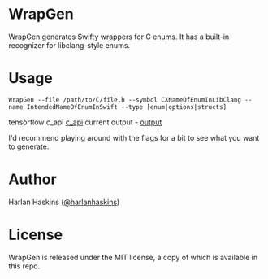 # WrapGen

WrapGen generates Swifty wrappers for C enums. It has a built-in recognizer for
libclang-style enums.

# Usage

```
WrapGen --file /path/to/C/file.h --symbol CXNameOfEnumInLibClang --name IntendedNameOfEnumInSwift --type [enum|options|structs]
```


tensorflow c_api [c_api](https://github.com/johndpope/WrapGen/blob/genbind/c_api.h) 
current output - [output](https://gist.github.com/johndpope/c0b169b782117a39790959f528ae2d45) 




I'd recommend playing around with the flags for a bit to see what you want to
generate.

# Author

Harlan Haskins ([@harlanhaskins](https://github.com/harlanhaskins))

# License

WrapGen is released under the MIT license, a copy of which is available in this
repo.



